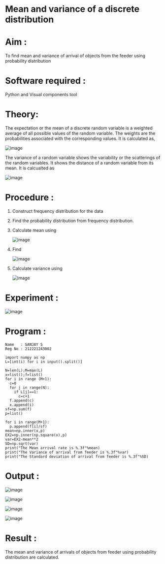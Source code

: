 #  Mean and variance of a discrete  distribution


# Aim : 

To find mean and variance of arrival of objects from the feeder using probability distribution


# Software required :  

Python and Visual components tool

# Theory:

The expectation or the mean of a discrete random variable is a weighted average of all possible
values of the random variable. The weights are the probabilities associated with the corresponding values. 
It is calculated as,

![image](https://user-images.githubusercontent.com/103921593/192938463-e34177f4-f188-48a0-bda2-8f6d1d660ed2.png)

The variance of a random variable shows the variability or the scatterings of the random variables.
It shows the distance of a random variable from its mean. It is calcualted as

![image](https://user-images.githubusercontent.com/103921593/192938695-99fedc01-34d5-4d36-84df-5880e766ed0c.png)


# Procedure :

1. Construct frequency distribution for the data

2. Find the  probability distribution from frequency distribution.

3. Calculate mean using 
   
   ![image](https://user-images.githubusercontent.com/103921593/192940431-03b81777-c54d-4286-b4f4-82dfe7666b4c.png)

4. Find  
   
      ![image](https://user-images.githubusercontent.com/103921593/192940255-2d9dd746-6875-4a6d-877b-6da6cdb96ab1.png)

5.  Calculate variance using 
  
      ![image](https://user-images.githubusercontent.com/103921593/192942852-913550a9-fabe-4a55-b956-0487b18bbd97.png)


# Experiment :

![image](https://user-images.githubusercontent.com/103921593/229993174-5b67e57e-3e01-4ac4-9f83-410a932b22bf.png)

# Program :
```
Name   : SANJAY S
Reg No : 212221243002
```
```
import numpy as np
L=[int(i) for i in input().split()]

N=len(L);M=max(L)
x=list();f=list()
for i in range (M+1):
  c=0
  for j in range(N):
    if L[j]==1:
      c=c+1
  f.append(c)
  x.append(i)
sf=np.sum(f)
p=list()  

for i in range(M+1):
  p.append(f[i]/sf)
mean=np.inner(x,p)
EX2=np.inner(np.square(x),p)
var=EX2-mean**2
SD=np.sqrt(var)
print("The Mean arrival rate is %.3f"%mean)
print("The Variance of arrival from feeder is %.3f"%var)
print("The Standard deviation of arrival from feeder is %.3f"%SD)

```

# Output : 

![image](https://user-images.githubusercontent.com/115128955/230256523-96e5e85a-e139-4113-b6c4-0d6a4a5b9590.png)

![image](https://user-images.githubusercontent.com/115128955/230256656-ebb24298-3957-4f1b-9a23-6cd390ae7a0a.png)

![image](https://user-images.githubusercontent.com/115128955/230256902-40364ac8-6e61-4f31-bc09-12182f394e87.png)

![image](https://user-images.githubusercontent.com/115128955/230256945-18d8d242-fe9a-4e93-86d8-45d57b26fe7a.png)

# Result :

The mean and variance of arrivals of objects from feeder using probability distribution are calculated.

